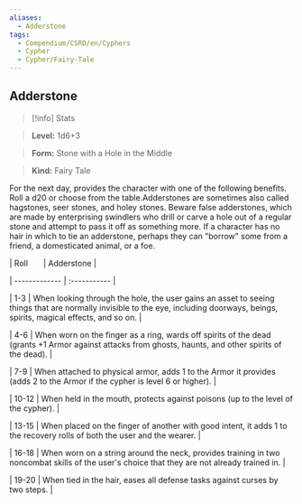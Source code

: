 ```yaml
---
aliases:
  - Adderstone
tags:
  - Compendium/CSRD/en/Cyphers
  - Cypher
  - Cypher/Fairy-Tale
---
```

  
    
## Adderstone    
>[!info] Stats    
> **Level:** 1d6+3    
> **Form:** Stone with a Hole in the Middle    
> **Kind:** Fairy Tale  
    
For the next day, provides the character with one of the following benefits. Roll a d20 or choose from the table.Adderstones are sometimes also called hagstones, seer stones, and holey stones. Beware false adderstones, which are made by enterprising swindlers who drill or carve a hole out of a regular stone and attempt to pass it off as something more. If a character has no hair in which to tie an adderstone, perhaps they can "borrow" some from a friend, a domesticated animal, or a foe.    
  
|  Roll &nbsp; &nbsp; &nbsp; | Adderstone  |    
| ------------- | :----------- |    
| 1-3 | When looking through the hole, the user gains an asset to seeing things that are normally invisible to the eye, including doorways, beings, spirits, magical effects, and so on. |    
| 4-6 | When worn on the finger as a ring, wards off spirits of the dead (grants +1 Armor against attacks from ghosts, haunts, and other spirits of the dead). |    
| 7-9 | When attached to physical armor, adds 1 to the Armor it provides (adds 2 to the Armor if the cypher is level 6 or higher). |    
| 10-12 | When held in the mouth, protects against poisons (up to the level of the cypher). |    
| 13-15 | When placed on the finger of another with good intent, it adds 1 to the recovery rolls of both the user and the wearer. |    
| 16-18 | When worn on a string around the neck, provides training in two noncombat skills of the user's choice that they are not already trained in. |    
| 19-20 | When tied in the hair, eases all defense tasks against curses by two steps. |